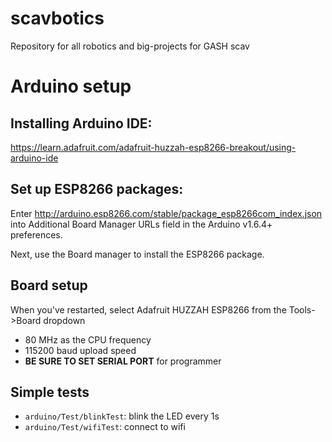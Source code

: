 # scavbotics
Repository for all robotics and big-projects for GASH scav


# Arduino setup
## Installing Arduino IDE:

https://learn.adafruit.com/adafruit-huzzah-esp8266-breakout/using-arduino-ide

## Set up ESP8266 packages:

Enter http://arduino.esp8266.com/stable/package_esp8266com_index.json into Additional Board Manager URLs field in the Arduino v1.6.4+ preferences.

Next, use the Board manager to install the ESP8266 package.

## Board setup

When you've restarted, select Adafruit HUZZAH ESP8266 from the Tools->Board dropdown
- 80 MHz as the CPU frequency
- 115200 baud upload speed
- **BE SURE TO SET SERIAL PORT** for programmer


## Simple tests

- `arduino/Test/blinkTest`: blink the LED every 1s
- `arduino/Test/wifiTest`: connect to wifi
